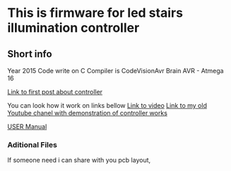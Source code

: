 # This is firmware for led stairs illumination controller

## Short info
Year 2015
Code write on C
Compiler is CodeVisionAvr 
Brain AVR - Atmega 16

[Link to first post about controller](https://www.instructables.com/Automatic-Led-Stairs-Controller/)

You can look how it work on links bellow
[Link to video](https://www.youtube.com/watch?v=PTIdCepEkP8)
[Link to my old Youtube chanel with demonstration of controller works](https://www.youtube.com/channel/UCKJd2COOflHKu9L7lzviolA)

[USER Manual](https://drive.google.com/file/d/1aHMKUEIx7vLW3YcvksSY6zuuWuWnXAxE/view?usp=sharing)

### Aditional Files
If someone need i can share with you pcb layout, 